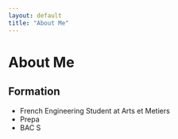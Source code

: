 ```yaml
---
layout: default
title: "About Me"
---
```


# About Me

## Formation
* French Engineering Student at Arts et Metiers
* Prepa 
* BAC S
